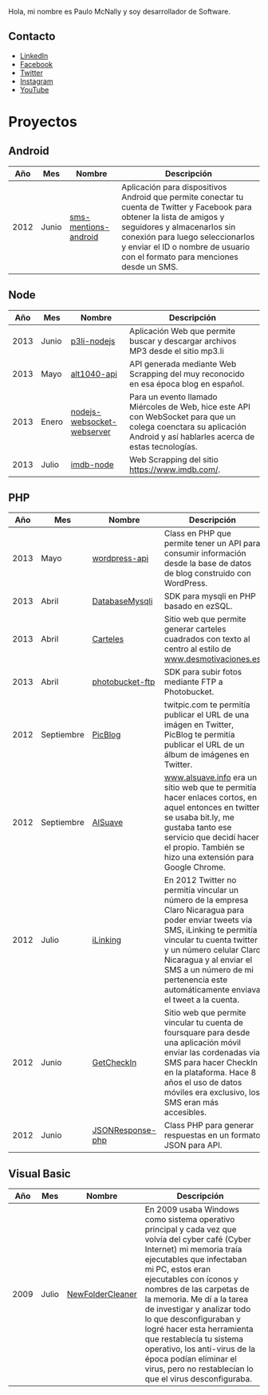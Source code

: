 Hola, mi nombre es Paulo McNally y soy desarrollador de Software.

## Contacto

- [LinkedIn](https://www.linkedin.com/in/paulomcnally/)
- [Facebook](https://www.facebook.com/paulomcnally)
- [Twitter](https://twitter.com/paulomcnally)
- [Instagram](https://www.instagram.com/paulomcnally/)
- [YouTube](https://www.youtube.com/paulomcnally)

# Proyectos

## Android
| Año  | Mes   | Nombre                                                 | Descripción | 
| ---- | ----- | --------------------------------------------------- | ----------- |
| 2012 | Junio | [sms-mentions-android](https://github.com/paulomcnally/sms-mentions-android) | Aplicación para dispositivos Android que permite conectar tu cuenta de Twitter y Facebook para obtener la lista de amigos y seguidores y almacenarlos sin conexión para luego seleccionarlos y enviar el ID o nombre de usuario con el formato para menciones desde un SMS. |


## Node

| Año  | Mes   | Nombre                                                 | Descripción | 
| ---- | ----- | --------------------------------------------------- | ----------- |
| 2013 | Junio | [p3li-nodejs](https://github.com/paulomcnally/mp3li-nodejs) | Aplicación Web que permite buscar y descargar archivos MP3 desde el sitio mp3.li |
| 2013 | Mayo | [alt1040-api](https://github.com/paulomcnally/af-node-alt1040-api) | API generada mediante Web Scrapping del muy reconocido en esa época blog en español. |
| 2013 | Enero | [nodejs-websocket-webserver](https://github.com/paulomcnally/nodejs-websocket-webserver) | Para un evento llamado Miércoles de Web, hice este API con WebSocket para que un colega coenctara su aplicación Android y así hablarles acerca de estas tecnologías. |
| 2013 | Julio | [imdb-node](https://www.npmjs.com/package/imdb-node) | Web Scrapping del sitio https://www.imdb.com/. |

## PHP
| Año  | Mes   | Nombre                                                               | Descripción | 
| ---- | ----- | -------------------------------------------------------------------- | ----------- |
| 2013 | Mayo  | [wordpress-api](https://github.com/paulomcnally/wordpress-api) | Class en PHP que permite tener un API para consumir información desde la base de datos de blog construido con WordPress. |
| 2013 | Abril | [DatabaseMysqli](https://github.com/paulomcnally/DatabaseMysqli-php) | SDK para mysqli en PHP basado en ezSQL. |
| 2013 | Abril | [Carteles](https://github.com/paulomcnally/Carteles) | Sitio web que permite generar carteles cuadrados con texto al centro al estilo de www.desmotivaciones.es |
| 2013 | Abril | [photobucket-ftp](https://github.com/paulomcnally/photobucket-ftp-php) | SDK para subir fotos mediante FTP a Photobucket. |
| 2012 | Septiembre | [PicBlog](https://github.com/paulomcnally/PicBlog) | twitpic.com te permitía publicar el URL de una imágen en Twitter, PicBlog te permitía publicar el URL de un álbum de imágenes en Twitter. |
| 2012 | Septiembre | [AlSuave](https://github.com/paulomcnally/AlSuave) | www.alsuave.info era un sitio web que te permitía hacer enlaces cortos, en aquel entonces en twitter se usaba bit.ly, me gustaba tanto ese servicio que decidí hacer el propio. También se hizo una extensión para Google Chrome. |
| 2012 | Julio | [iLinking](https://github.com/paulomcnally/iLinking) | En 2012 Twitter no permitía vincular un número de la empresa Claro Nicaragua para poder enviar tweets vía SMS, iLinking te permitía vincular tu cuenta twitter y un número celular Claro Nicaragua y al enviar el SMS a un número de mi pertenencia este automáticamente enviava el tweet a la cuenta. |
| 2012 | Junio | [GetCheckIn](https://github.com/paulomcnally/GetCheckIn) | Sitio web que permite vincular tu cuenta de foursquare para desde una aplicación móvil enviar las cordenadas via SMS para hacer CheckIn en la plataforma. Hace 8 años el uso de datos móviles era exclusivo, los SMS eran más accesibles. |
| 2012 | Junio | [JSONResponse-php](https://github.com/paulomcnally/JSONResponse-php) | Class PHP para generar respuestas en un formato JSON para API. |

## Visual Basic
| Año  | Mes   | Nombre                                                 | Descripción | 
| ---- | ----- | --------------------------------------------------- | ----------- |
| 2009 | Julio | [NewFolderCleaner](https://github.com/paulomcnally/NewFolderCleaner) | En 2009 usaba Windows como sistema operativo principal y cada vez que volvía del cyber café (Cyber Internet) mi memoria traía ejecutables que infectaban mi PC, estos eran ejecutables con íconos y nombres de las carpetas de la memoria. Me dí a la tarea de investigar y analizar todo lo que desconfiguraban y logré hacer esta herramienta que restablecía tu sistema operativo, los anti-virus de la época podían eliminar el virus, pero no restablecían lo que el virus desconfiguraba. |
